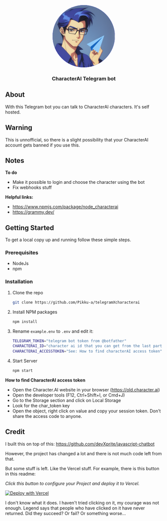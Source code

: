 <div align="center">
    <img src="telegramxcharacterai-logo.png" style="border-radius:50%;width:200px;height:auto;overflow:hidden;background-color:blue;">
    <h3>CharacterAI Telegram bot</h3>
</div>

## About 

With this Telegram bot you can talk to CharacterAI characters. It's self hosted.

## Warning

This is unnofficial, so there is a slight possibility that your CharacterAI account gets banned if you use this.

## Notes
**To do**
- Make it possible to login and choose the character using the bot
- Fix webhooks stuff

**Helpful links:**
- https://www.npmjs.com/package/node_characterai
- https://grammy.dev/


<!-- GETTING STARTED -->
## Getting Started

To get a local copy up and running follow these simple steps.

### Prerequisites

* NodeJs
* npm

### Installation

1. Clone the repo
   ```sh
   git clone https://github.com/Pikku-a/telegramXcharacterai
   ```
2. Install NPM packages
   ```sh
   npm install
   ```
3. Rename `example.env` to `.env` and edit it:
   ```sh 
   TELEGRAM_TOKEN="telegram bot token from @botfather"
   CHARACTERAI_ID="character ai id that you can get from the last part of the url when in the chat"
   CHARACTERAI_ACCESSTOKEN="See: How to find characterAI access token"
   ```
4. Start Server
   ```sh
   npm start
   ```

**How to find CharacterAI access token**

- Open the Character.AI website in your browser (https://old.character.ai)
- Open the developer tools (F12, Ctrl+Shift+I, or Cmd+J)
- Go to the Storage section and click on Local Storage
- Look for the char_token key
- Open the object, right click on value and copy your session token.
Don't share the access code to anyone.

## Credit

I built this on top of this: https://github.com/devXprite/javascript-chatbot

However, the project has changed a lot and there is not much code left from that.

But some stuff is left. Like the Vercel stuff. For example, there is this button in this readme:

*Click this button to configure your Project and deploy it to Vercel.*
  
[![Deploy with Vercel](https://vercel.com/button)](https://vercel.com/new/clone?repository-url=https%3A%2F%2Fgithub.com%2FdevXprite%2Fjavascript-chatbot)

I don't know what it does. I haven't tried clicking on it, my courage was not enough. Legend says that people who have clicked on it have never returned. Did they succeed? Or fail? Or something worse...


